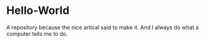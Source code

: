 # Hello-World
A repository because the nice artical said to make it. And I always do what a computer tells me to do.

